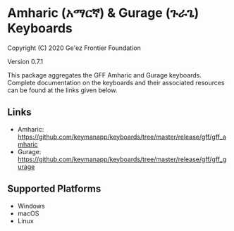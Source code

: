 Amharic (አማርኛ) & Gurage (ጉራጌ) Keyboards
=======================================

Copyright (C) 2020 Ge'ez Frontier Foundation

Version 0.7.1

This package aggregates the GFF Amharic and Gurage keyboards.  Complete documentation on the keyboards
and their associated resources can be found at the links given below.


Links
-----

 * Amharic: https://github.com/keymanapp/keyboards/tree/master/release/gff/gff_amharic
 * Gurage:  https://github.com/keymanapp/keyboards/tree/master/release/gff/gff_gurage


Supported Platforms
-------------------
 * Windows
 * macOS
 * Linux 
